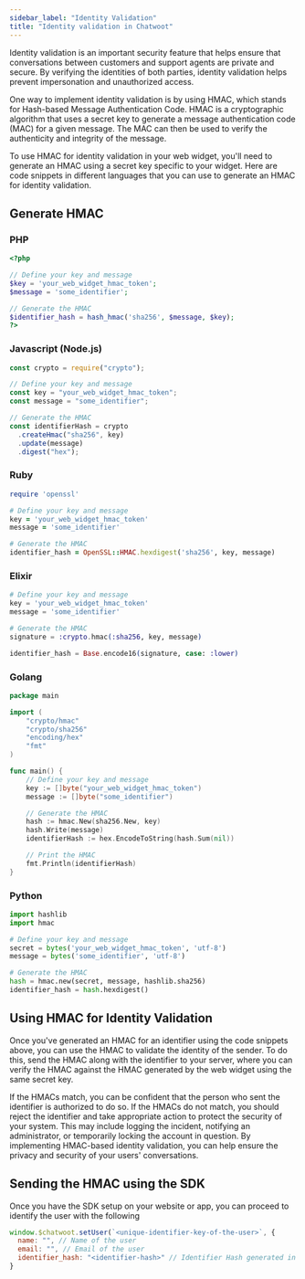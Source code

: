 ```yaml
---
sidebar_label: "Identity Validation"
title: "Identity validation in Chatwoot"
---
```


Identity validation is an important security feature that helps ensure that conversations between customers and support agents are private and secure. By verifying the identities of both parties, identity validation helps prevent impersonation and unauthorized access.

One way to implement identity validation is by using HMAC, which stands for Hash-based Message Authentication Code. HMAC is a cryptographic algorithm that uses a secret key to generate a message authentication code (MAC) for a given message. The MAC can then be used to verify the authenticity and integrity of the message.

To use HMAC for identity validation in your web widget, you'll need to generate an HMAC using a secret key specific to your widget. Here are code snippets in different languages that you can use to generate an HMAC for identity validation.

## Generate HMAC

### PHP

```php
<?php

// Define your key and message
$key = 'your_web_widget_hmac_token';
$message = 'some_identifier';

// Generate the HMAC
$identifier_hash = hash_hmac('sha256', $message, $key);
?>

```

### Javascript (Node.js)

```js
const crypto = require("crypto");

// Define your key and message
const key = "your_web_widget_hmac_token";
const message = "some_identifier";

// Generate the HMAC
const identifierHash = crypto
  .createHmac("sha256", key)
  .update(message)
  .digest("hex");
```

### Ruby

```ruby
require 'openssl'

# Define your key and message
key = 'your_web_widget_hmac_token'
message = 'some_identifier'

# Generate the HMAC
identifier_hash = OpenSSL::HMAC.hexdigest('sha256', key, message)
```

### Elixir

```elixir
# Define your key and message
key = 'your_web_widget_hmac_token'
message = 'some_identifier'

# Generate the HMAC
signature = :crypto.hmac(:sha256, key, message)

identifier_hash = Base.encode16(signature, case: :lower)
```

### Golang

```go
package main

import (
	"crypto/hmac"
	"crypto/sha256"
	"encoding/hex"
	"fmt"
)

func main() {
	// Define your key and message
	key := []byte("your_web_widget_hmac_token")
	message := []byte("some_identifier")

	// Generate the HMAC
	hash := hmac.New(sha256.New, key)
	hash.Write(message)
	identifierHash := hex.EncodeToString(hash.Sum(nil))

	// Print the HMAC
	fmt.Println(identifierHash)
}

```

### Python

```py
import hashlib
import hmac

# Define your key and message
secret = bytes('your_web_widget_hmac_token', 'utf-8')
message = bytes('some_identifier', 'utf-8')

# Generate the HMAC
hash = hmac.new(secret, message, hashlib.sha256)
identifier_hash = hash.hexdigest()
```

## Using HMAC for Identity Validation

Once you've generated an HMAC for an identifier using the code snippets above, you can use the HMAC to validate the identity of the sender. To do this, send the HMAC along with the identifier to your server, where you can verify the HMAC against the HMAC generated by the web widget using the same secret key.

If the HMACs match, you can be confident that the person who sent the identifier is authorized to do so. If the HMACs do not match, you should reject the identifier and take appropriate action to protect the security of your system. This may include logging the incident, notifying an administrator, or temporarily locking the account in question. By implementing HMAC-based identity validation, you can help ensure the privacy and security of your users' conversations.

## Sending the HMAC using the SDK

Once you have the SDK setup on your website or app, you can proceed to identify the user with the following

```js
window.$chatwoot.setUser(`<unique-identifier-key-of-the-user>`, {
  name: "", // Name of the user
  email: "", // Email of the user
  identifier_hash: "<identifier-hash>" // Identifier Hash generated in the previous step
}
```
